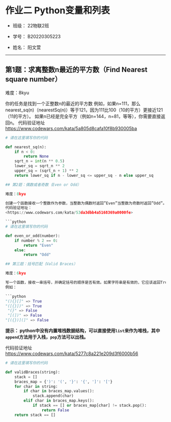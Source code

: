 # 作业二 Python变量和列表

- 班级： 22物联2班

- 学号： B20220305223

- 姓名： 阳文萱

---

## 第1题：求离整数n最近的平方数（Find Nearest square number）

难度：8kyu

你的任务是找到一个正整数n的最近的平方数
例如，如果n=111，那么nearest_sq(n)（nearestSq(n)）等于121，因为111比100（10的平方）更接近121（11的平方）。
如果n已经是完全平方（例如n=144，n=81，等等），你需要直接返回n。
代码验证地址
<https://www.codewars.com/kata/5a805d8cafa10f8b930005ba>

```python
# 请在这里填写你的代码

def nearest_sq(n):
    if n < 0:
        return None
    sqrt_n = int(n ** 0.5)
    lower_sq = sqrt_n ** 2
    upper_sq = (sqrt_n + 1) ** 2
    return lower_sq if n - lower_sq <= upper_sq - n else upper_sq

## 第2题：偶数或者奇数（Even or Odd）

难度：8kyu

创建一个函数接收一个整数作为参数，当整数为偶数时返回”Even”当整数为奇数时返回”Odd”。
代码验证地址：
<https://www.codewars.com/kata/53da3dbb4a5168369a0000fe>

```python
# 请在这里填写你的代码

def even_or_odd(number):
    if number % 2 == 0:
        return "Even"
    else:
        return "Odd"

## 第三题：括号匹配（Valid Braces）

难度：6kyu

写一个函数，接收一串括号，并确定括号的顺序是否有效。如果字符串是有效的，它应该返回True，如果是无效的，它应该返回False。
例如：

```python
"(){}[]" => True 
"([{}])" => True
 "(}" => False
 "[(])" => False 
"[({})](]" => False
```

**提示：
python中没有内置堆栈数据结构，可以直接使用`list`来作为堆栈，其中`append`方法用于入栈，`pop`方法可以出栈。**

代码验证地址
<https://www.codewars.com/kata/5277c8a221e209d3f6000b56>

```python
# 请在这里填写你的代码

def validBraces(string):
    stack = []
    braces_map = {')': '(', '}': '{', ']': '['}
    for char in string:
        if char in braces_map.values():
            stack.append(char)
        elif char in braces_map.keys():
            if stack == [] or braces_map[char] != stack.pop():
                return False
    return stack == []

